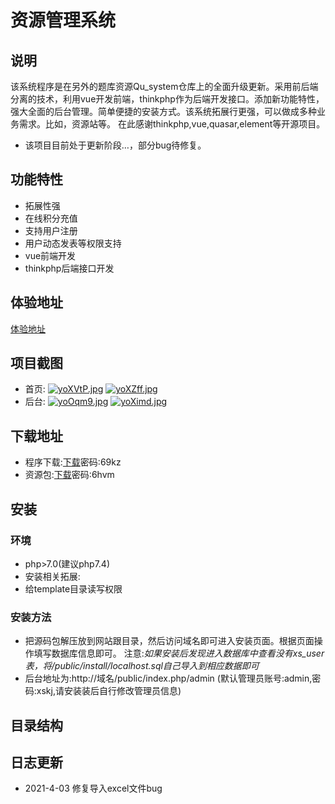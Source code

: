 # 资源管理系统
## 说明
该系统程序是在另外的题库资源Qu_system仓库上的全面升级更新。采用前后端分离的技术，利用vue开发前端，thinkphp作为后端开发接口。添加新功能特性，强大全面的后台管理。简单便捷的安装方式。该系统拓展行更强，可以做成多种业务需求。比如，资源站等。
在此感谢thinkphp,vue,quasar,element等开源项目。
* 该项目目前处于更新阶段…，部分bug待修复。
## 功能特性
* 拓展性强
* 在线积分充值
* 支持用户注册
* 用户动态发表等权限支持
* vue前端开发
* thinkphp后端接口开发
## 体验地址
[体验地址](http://shop.xskj.store)
## 项目截图
* 首页:
[![yoXVtP.jpg](https://s3.ax1x.com/2021/02/21/yoXVtP.jpg)](https://imgchr.com/i/yoXVtP)
[![yoXZff.jpg](https://s3.ax1x.com/2021/02/21/yoXZff.jpg)](https://imgchr.com/i/yoXZff)
* 后台:
[![yoOqm9.jpg](https://s3.ax1x.com/2021/02/21/yoOqm9.jpg)](https://imgchr.com/i/yoOqm9)
[![yoXimd.jpg](https://s3.ax1x.com/2021/02/21/yoXimd.jpg)](https://imgchr.com/i/yoXimd)
## 下载地址
* 程序下载:[下载](https://fusong.lanzous.com/b01c4sc8b
)密码:69kz
* 资源包:[下载](https://fusong.lanzous.com/b01c4vzkj
)密码:6hvm
## 安装
### 环境
* php>7.0(建议php7.4)
* 安装相关拓展:
* 给template目录读写权限
### 安装方法
* 把源码包解压放到网站跟目录，然后访问域名即可进入安装页面。根据页面操作填写数据库信息即可。
注意:*如果安装后发现进入数据库中查看没有xs_user表，将/public/install/localhost.sql自己导入到相应数据即可*
* 后台地址为:http://域名/public/index.php/admin
(默认管理员账号:admin,密码:xskj,请安装装后自行修改管理员信息)
## 目录结构

## 日志更新
* 2021-4-03  修复导入excel文件bug
